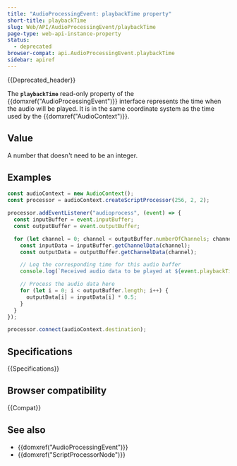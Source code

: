 ```yaml
---
title: "AudioProcessingEvent: playbackTime property"
short-title: playbackTime
slug: Web/API/AudioProcessingEvent/playbackTime
page-type: web-api-instance-property
status:
  - deprecated
browser-compat: api.AudioProcessingEvent.playbackTime
sidebar: apiref
---
```


{{Deprecated_header}}

The **`playbackTime`** read-only property of the {{domxref("AudioProcessingEvent")}} interface represents the time when the audio will be played. It is in the same coordinate system as the time used by the {{domxref("AudioContext")}}.

## Value

A number that doesn't need to be an integer.

## Examples

```js
const audioContext = new AudioContext();
const processor = audioContext.createScriptProcessor(256, 2, 2);

processor.addEventListener("audioprocess", (event) => {
  const inputBuffer = event.inputBuffer;
  const outputBuffer = event.outputBuffer;

  for (let channel = 0; channel < outputBuffer.numberOfChannels; channel++) {
    const inputData = inputBuffer.getChannelData(channel);
    const outputData = outputBuffer.getChannelData(channel);

    // Log the corresponding time for this audio buffer
    console.log(`Received audio data to be played at ${event.playbackTime}`);

    // Process the audio data here
    for (let i = 0; i < outputBuffer.length; i++) {
      outputData[i] = inputData[i] * 0.5;
    }
  }
});

processor.connect(audioContext.destination);
```

## Specifications

{{Specifications}}

## Browser compatibility

{{Compat}}

## See also

- {{domxref("AudioProcessingEvent")}}
- {{domxref("ScriptProcessorNode")}}
